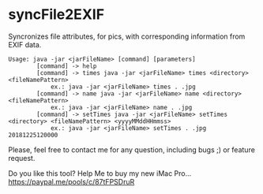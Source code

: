 # syncFile2EXIF
Syncronizes file attributes, for pics, with corresponding information from EXIF data.
 `````
 Usage: java -jar <jarFileName> [command] [parameters]
		 [command] -> help
		 [command] -> times java -jar <jarFileName> times <directory> <fileNamePattern>
			 ex.: java -jar <jarFileName> times . .jpg
		 [command] -> name java -jar <jarFileName> name <directory> <fileNamePattern>
			 ex.: java -jar <jarFileName> name . .jpg
		 [command] -> setTimes java -jar <jarFileName> setTimes <directory> <fileNamePattern> <yyyyMMddHHmmss>
			 ex.: java -jar <jarFileName> setTimes . .jpg 20181225120000
 ````` 
Please, feel free to contact me for any question, including bugs ;) or feature request.

Do you like this tool?
Help Me to buy my new iMac Pro... https://paypal.me/pools/c/87tFPSDruR
